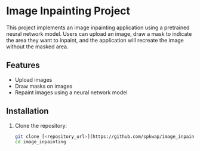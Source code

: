 # Image Inpainting Project

This project implements an image inpainting application using a pretrained neural network model. Users can upload an image, draw a mask to indicate the area they want to inpaint, and the application will recreate the image without the masked area.

## Features

- Upload images
- Draw masks on images
- Repaint images using a neural network model

## Installation

1. Clone the repository:
   ```bash
   git clone [<repository_url>](https://github.com/spkwap/image_inpainting.git)
   cd image_inpainting
